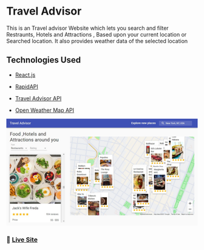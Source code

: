 # Travel Advisor

This is an Travel advisor Website which lets you search and filter Restraunts, Hotels and Attractions 
,
Based upon your current location or Searched location.
It also provides weather data of the selected location
## Technologies Used

- [React.js](https://reactjs.org/)
  

- [RapidAPI](https://rapidapi.com/hub)

- [Travel Advisor API](https://rapidapi.com/apidojo/api/travel-advisor/)

- [Open Weather Map API](https://rapidapi.com/community/api/open-weather-map/)

![Shop-Trends](https://github.com/akshit-dev101/Travel-Advisor-ReactApp/blob/main/public/Travel%20Advisor.png)

### 🚀 [Live Site](https://travel-advisor-reactapp.netlify.app/)
